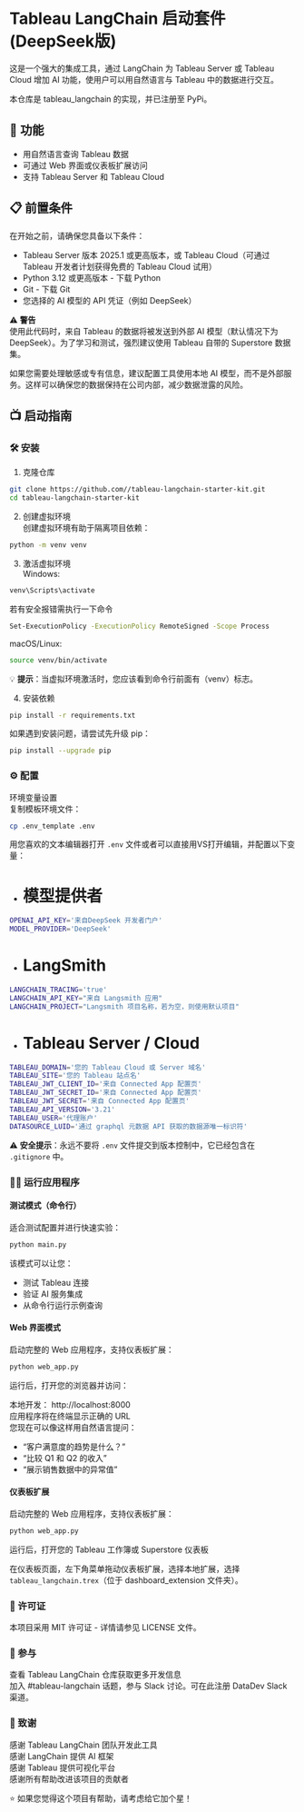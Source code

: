 
# Tableau LangChain 启动套件  (DeepSeek版)
这是一个强大的集成工具，通过 LangChain 为 Tableau Server 或 Tableau Cloud 增加 AI 功能，使用户可以用自然语言与 Tableau 中的数据进行交互。

本仓库是 tableau_langchain 的实现，并已注册至 PyPi。

## 🚀 功能  
- 用自然语言查询 Tableau 数据  
- 可通过 Web 界面或仪表板扩展访问  
- 支持 Tableau Server 和 Tableau Cloud

## 📋 前置条件  
在开始之前，请确保您具备以下条件：

- Tableau Server 版本 2025.1 或更高版本，或 Tableau Cloud（可通过 Tableau 开发者计划获得免费的 Tableau Cloud 试用）
- Python 3.12 或更高版本 - 下载 Python
- Git - 下载 Git
- 您选择的 AI 模型的 API 凭证（例如 DeepSeek）

⚠️ **警告**  
使用此代码时，来自 Tableau 的数据将被发送到外部 AI 模型（默认情况下为 DeepSeek）。为了学习和测试，强烈建议使用 Tableau 自带的 Superstore 数据集。

如果您需要处理敏感或专有信息，建议配置工具使用本地 AI 模型，而不是外部服务。这样可以确保您的数据保持在公司内部，减少数据泄露的风险。

## 📺 启动指南

### 🛠️ 安装  
1. 克隆仓库  
```bash
git clone https://github.com//tableau-langchain-starter-kit.git  
cd tableau-langchain-starter-kit
```
2. 创建虚拟环境  
创建虚拟环境有助于隔离项目依赖：

```bash
python -m venv venv
```
3. 激活虚拟环境  
Windows:

```bash
venv\Scripts\activate 
```
若有安全报错需执行一下命令
```bash
Set-ExecutionPolicy -ExecutionPolicy RemoteSigned -Scope Process
```
macOS/Linux:

```bash
source venv/bin/activate
```
💡 **提示**：当虚拟环境激活时，您应该看到命令行前面有（venv）标志。

4. 安装依赖  
```bash
pip install -r requirements.txt
```
如果遇到安装问题，请尝试先升级 pip：

```bash
pip install --upgrade pip
```

### ⚙️ 配置  
环境变量设置  
复制模板环境文件：

```bash
cp .env_template .env
```
用您喜欢的文本编辑器打开 `.env` 文件或者可以直接用VS打开编辑，并配置以下变量：
- # 模型提供者
```bash
OPENAI_API_KEY='来自DeepSeek 开发者门户'
MODEL_PROVIDER='DeepSeek'
```
- # LangSmith
```bash
LANGCHAIN_TRACING='true'
LANGCHAIN_API_KEY="来自 Langsmith 应用"
LANGCHAIN_PROJECT="Langsmith 项目名称，若为空，则使用默认项目"
```
- # Tableau Server / Cloud
```bash
TABLEAU_DOMAIN='您的 Tableau Cloud 或 Server 域名'
TABLEAU_SITE='您的 Tableau 站点名'
TABLEAU_JWT_CLIENT_ID='来自 Connected App 配置页'
TABLEAU_JWT_SECRET_ID='来自 Connected App 配置页'
TABLEAU_JWT_SECRET='来自 Connected App 配置页'
TABLEAU_API_VERSION='3.21'
TABLEAU_USER='代理账户'
DATASOURCE_LUID='通过 graphql 元数据 API 获取的数据源唯一标识符'
```
⚠️ **安全提示**：永远不要将 `.env` 文件提交到版本控制中，它已经包含在 `.gitignore` 中。

### 🏃‍♂️ 运行应用程序  
#### 测试模式（命令行）  
适合测试配置并进行快速实验：

```bash
python main.py
```
该模式可以让您：

- 测试 Tableau 连接
- 验证 AI 服务集成
- 从命令行运行示例查询

#### Web 界面模式  
启动完整的 Web 应用程序，支持仪表板扩展：

```bash
python web_app.py
```
运行后，打开您的浏览器并访问：

本地开发： http://localhost:8000  
应用程序将在终端显示正确的 URL  
您现在可以像这样用自然语言提问：

- “客户满意度的趋势是什么？”
- “比较 Q1 和 Q2 的收入”
- “展示销售数据中的异常值”

#### 仪表板扩展  
启动完整的 Web 应用程序，支持仪表板扩展：

```bash
python web_app.py
```
运行后，打开您的 Tableau 工作簿或 Superstore 仪表板

在仪表板页面，左下角菜单拖动仪表板扩展，选择本地扩展，选择 `tableau_langchain.trex`（位于 dashboard_extension 文件夹）。

### 📄 许可证  
本项目采用 MIT 许可证 - 详情请参见 LICENSE 文件。

### 🤝 参与  
查看 Tableau LangChain 仓库获取更多开发信息  
加入 #tableau-langchain 话题，参与 Slack 讨论。可在此注册 DataDev Slack 渠道。

### 🙏 致谢  
感谢 Tableau LangChain 团队开发此工具  
感谢 LangChain 提供 AI 框架  
感谢 Tableau 提供可视化平台  
感谢所有帮助改进该项目的贡献者  

⭐ 如果您觉得这个项目有帮助，请考虑给它加个星！
